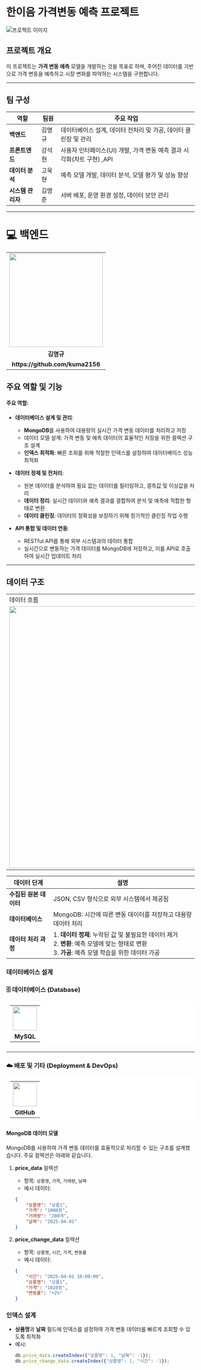 # 한이음 가격변동 예측 프로젝트

![프로젝트 이미지](https://github.com/user-attachments/assets/7515c996-fedd-4e67-8631-294892e4d5da)

## 프로젝트 개요
이 프로젝트는 **가격 변동 예측** 모델을 개발하는 것을 목표로 하며, 주어진 데이터를 기반으로 가격 변동을 예측하고 시장 변화를 파악하는 시스템을 구현합니다.

---

## 팀 구성
| 역할             | 팀원      | 주요 작업                                                                                              |
|------------------|-----------|-------------------------------------------------------------------------------------------------------|
| **백엔드**        | 김명규    | 데이터베이스 설계, 데이터 전처리 및 가공,  데이터 클린징 및 관리                            |
| **프론트엔드**     | 강석현    | 사용자 인터페이스(UI) 개발, 가격 변동 예측 결과 시각화(차트 구현) ,API                                     |
| **데이터 분석**    | 고욱현    | 예측 모델 개발, 데이터 분석, 모델 평가 및 성능 향상                                                 |
| **시스템 관리자**  | 김명준    | 서버 배포, 운영 환경 설정, 데이터 보안 관리                                                        |

---

<div align="left">
    <h1>💻 백엔드</h1>
    <table>
        <tr>
            <td align="center"><img src="https://github.com/user-attachments/assets/61049fd5-5e06-4b17-bb51-d925ea3e68dc" width="250"></td>
        </tr>
        <tr>
            <td align="center"><b>김명규</b></td>
        </tr>
        <tr>
            <td align="center"><b>https://github.com/kuma2156</b></td>
        </tr>
    </table>
</div>


## 주요 역할 및 기능

#### **주요 역할**:
- **데이터베이스 설계 및 관리**:
    - **MongoDB**를 사용하여 대용량의 실시간 가격 변동 데이터를 처리하고 저장
    - 데이터 모델 설계: 가격 변동 및 예측 데이터의 효율적인 저장을 위한 컬렉션 구조 설계
    - **인덱스 최적화**: 빠른 조회를 위해 적절한 인덱스를 설정하여 데이터베이스 성능 최적화

- **데이터 정제 및 전처리**:
    - 원본 데이터를 분석하여 필요 없는 데이터를 필터링하고, 결측값 및 이상값을 처리
    - **데이터 정리**: 실시간 데이터와 예측 결과를 결합하여 분석 및 예측에 적합한 형태로 변환
    - **데이터 클린징**: 데이터의 정확성을 보장하기 위해 정기적인 클린징 작업 수행

- **API 통합 및 데이터 연동**:
    - RESTful API를 통해 외부 시스템과의 데이터 통합
    - 실시간으로 변동하는 가격 데이터를 MongoDB에 저장하고, 이를 API로 호출하여 실시간 업데이트 처리

---

## 데이터 구조
<div align="left">
    <table>
        <tr>
            <td h3>데이터 흐름</td>
        </tr>
        <tr>
            <td align="center"><img src="https://github.com/user-attachments/assets/112d2999-80b7-40d8-aae6-87066056e047" width="700"></td>
        </tr>
    </table>
</div>

| 데이터 단계          | 설명                                                                                              |
|----------------------|---------------------------------------------------------------------------------------------------|
| **수집된 원본 데이터** | JSON, CSV 형식으로 외부 시스템에서 제공됨                                                      |
| **데이터베이스**      | MongoDB: 시간에 따른 변동 데이터를 저장하고 대용량 데이터 처리                                  |
| **데이터 처리 과정**  | 1. **데이터 정제**: 누락된 값 및 불필요한 데이터 제거<br> 2. **변환**: 예측 모델에 맞는 형태로 변환<br> 3. **가공**: 예측 모델 학습을 위한 데이터 가공 |

### 데이터베이스 설계


### 🗄️ 데이터베이스 (Database)
<table style="background:white; padding:10px; border-radius:8px;">
    <tr>
        <td align="center">
            <img src="https://github.com/user-attachments/assets/fc3295ef-a7ad-4bc6-a680-92acf3598804" width="64" height="64">
        </td>
    </tr>
    <tr>
        <td align="center"><b>MySQL</b></td>
    </tr>
</table>

---

### ☁️ 배포 및 기타 (Deployment & DevOps)
<table style="background:white; padding:10px; border-radius:8px;">
    <tr>
        <td align="center">
            <img src="https://github.com/user-attachments/assets/67ebb9cf-313a-419f-9edc-5654750bad30" width="64" height="64">
        </td>
    </tr>
    <tr>
        <td align="center"><b>GitHub</b></td>
    </tr>
</table>


#### **MongoDB 데이터 모델**
MongoDB를 사용하여 가격 변동 데이터를 효율적으로 처리할 수 있는 구조를 설계했습니다. 주요 컬렉션은 아래와 같습니다.

1. **price_data** 컬렉션
    - 항목: `상품명`, `가격`, `거래량`, `날짜`
    - 예시 데이터:
    ```json
    {
        "상품명": "상품1",
        "가격": "1000원",
        "거래량": "200개",
        "날짜": "2025-04-01"
    }
    ```

2. **price_change_data** 컬렉션
    - 항목: `상품명`, `시간`, `가격`, `변동률`
    - 예시 데이터:
    ```json
    {
        "시간": "2025-04-01 10:00:00",
        "상품명": "상품1",
        "가격": "1020원",
        "변동률": "+2%"
    }
    ```

### 인덱스 설계
- **상품명**과 **날짜** 필드에 인덱스를 설정하여 가격 변동 데이터를 빠르게 조회할 수 있도록 최적화
- 예시:
  ```javascript
  db.price_data.createIndex({"상품명": 1, "날짜": -1});
  db.price_change_data.createIndex({"상품명": 1, "시간": -1});

